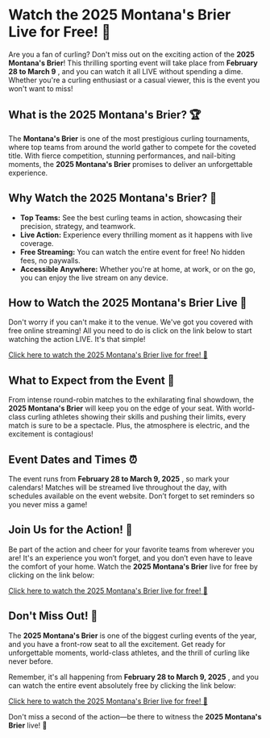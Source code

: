 # Watch the 2025 Montana's Brier Live for Free! 🥌

Are you a fan of curling? Don't miss out on the exciting action of the **2025 Montana's Brier**! This thrilling sporting event will take place from **February 28 to March 9** , and you can watch it all LIVE without spending a dime. Whether you're a curling enthusiast or a casual viewer, this is the event you won't want to miss!

## What is the 2025 Montana's Brier? 🏆

The **Montana's Brier** is one of the most prestigious curling tournaments, where top teams from around the world gather to compete for the coveted title. With fierce competition, stunning performances, and nail-biting moments, the **2025 Montana's Brier** promises to deliver an unforgettable experience.

## Why Watch the 2025 Montana's Brier? 🤩

- **Top Teams:** See the best curling teams in action, showcasing their precision, strategy, and teamwork.
- **Live Action:** Experience every thrilling moment as it happens with live coverage.
- **Free Streaming:** You can watch the entire event for free! No hidden fees, no paywalls.
- **Accessible Anywhere:** Whether you're at home, at work, or on the go, you can enjoy the live stream on any device.

## How to Watch the 2025 Montana's Brier Live 🎥

Don't worry if you can't make it to the venue. We've got you covered with free online streaming! All you need to do is click on the link below to start watching the action LIVE. It's that simple!

[Click here to watch the 2025 Montana's Brier live for free! 🥌](https://tinyurl.com/livestreamfreeo?st=2025montanasbrier&si=gh)

## What to Expect from the Event 📅

From intense round-robin matches to the exhilarating final showdown, the **2025 Montana's Brier** will keep you on the edge of your seat. With world-class curling athletes showing their skills and pushing their limits, every match is sure to be a spectacle. Plus, the atmosphere is electric, and the excitement is contagious!

## Event Dates and Times ⏰

The event runs from **February 28 to March 9, 2025** , so mark your calendars! Matches will be streamed live throughout the day, with schedules available on the event website. Don’t forget to set reminders so you never miss a game!

## Join Us for the Action! 🏅

Be part of the action and cheer for your favorite teams from wherever you are! It's an experience you won’t forget, and you don’t even have to leave the comfort of your home. Watch the **2025 Montana's Brier** live for free by clicking on the link below:

[Click here to watch the 2025 Montana's Brier live for free! 🥌](https://tinyurl.com/livestreamfreeo?st=2025montanasbrier&si=gh)

## Don't Miss Out! 🚨

The **2025 Montana's Brier** is one of the biggest curling events of the year, and you have a front-row seat to all the excitement. Get ready for unforgettable moments, world-class athletes, and the thrill of curling like never before.

Remember, it's all happening from **February 28 to March 9, 2025** , and you can watch the entire event absolutely free by clicking the link below:

[Click here to watch the 2025 Montana's Brier live for free! 🥌](https://tinyurl.com/livestreamfreeo?st=2025montanasbrier&si=gh)

Don't miss a second of the action—be there to witness the **2025 Montana's Brier** live! 🥌

